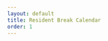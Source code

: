 ```yaml
---
layout: default
title: Resident Break Calendar
order: 1
---
```


<div id="observablehq-searchInput-7d891de1"></div>
<div id="observablehq-calendarEl-7d891de1"></div>

<link rel="stylesheet" href="https://cdn.jsdelivr.net/npm/@observablehq/inspector@5/dist/inspector.css">
<script type="module">
import {Runtime, Inspector} from "https://cdn.jsdelivr.net/npm/@observablehq/runtime@5/dist/runtime.js";
import define from "https://api.observablehq.com/d/d379ad992bc21262@201.js?v=3";
const runtime = new Runtime()
const main = runtime.module(define, name => {
  if (name === "searchInput") return new Inspector(document.querySelector("#observablehq-searchInput-7d891de1"));
  if (name === "calendarEl") return new Inspector(document.querySelector("#observablehq-calendarEl-7d891de1"));
  return ["calendar","handleSearch","debouncedHandleSearch"].includes(name);
});
main.redefine("GOOGLE_SHEETS_API_KEY", "AIzaSyDln9ZScDNAYGPm-ueXLEf6W7zlbNI9qN8")
</script>